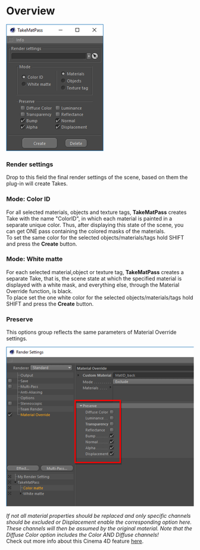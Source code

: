 # Overview

![](../.gitbook/assets/1025.png)

### Render settings

Drop to this field the final render settings of the scene, based on them the plug-in will create Takes.

### Mode: Color ID

For all selected materials, objects and texture tags, **TakeMatPass** creates Take with the name "ColorID", in which each material is painted in a separate unique color. Thus, after displaying this state of the scene, you can get ONE pass containing the colored masks of the materials.  
To set the same color for the selected objects/materials/tags hold SHIFT and press the **Create** button.

### Mode: White matte

For each selected material,object or texture tag, **TakeMatPass** creates a separate Take, that is, the scene state at which the specified material is displayed with a white mask, and everything else, through the Material Override function, is black.  
To place set the one white color for the selected objects/materials/tags hold SHIFT and press the **Create** button.

### Preserve

This options group reflects the same parameters of Material Override settings.

![](../.gitbook/assets/1027.png)

_If not all material properties should be replaced and only specific channels should be excluded or Displacement enable the corresponding option here. These channels will then be assumed by the original material. Note that the Diffuse Color option includes the Color AND Diffuse channels!_   
 Check out more info about this Cinema 4D feature [here](https://help.maxon.net/us/#DRENDERSETTINGS-RDATA_GROUP_OVERRIDEMAT).

